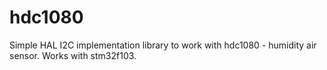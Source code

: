 # hdc1080

Simple HAL I2C implementation library to work with hdc1080 - humidity air sensor. Works with stm32f103.
